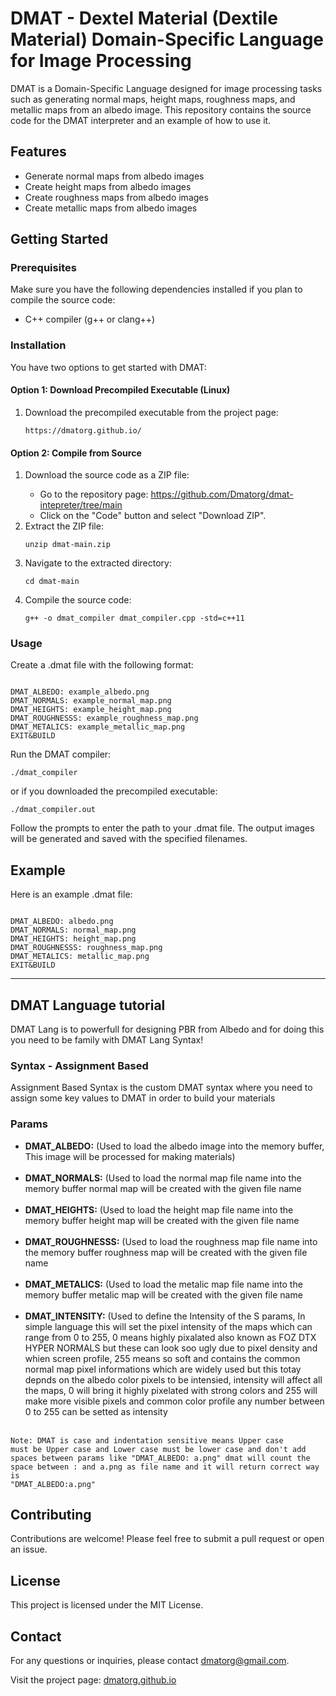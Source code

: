 <h1>DMAT - Dextel Material (Dextile Material) Domain-Specific Language for Image Processing</h1>

<p>DMAT is a Domain-Specific Language designed for image processing tasks such as generating normal maps, height maps, roughness maps, and metallic maps from an albedo image. This repository contains the source code for the DMAT interpreter and an example of how to use it.</p>

<h2>Features</h2>
<ul>
    <li>Generate normal maps from albedo images</li>
    <li>Create height maps from albedo images</li>
    <li>Create roughness maps from albedo images</li>
    <li>Create metallic maps from albedo images</li>
</ul>

<h2>Getting Started</h2>

<h3>Prerequisites</h3>
<p>Make sure you have the following dependencies installed if you plan to compile the source code:</p>
<ul>
    <li>C++ compiler (g++ or clang++)</li>
</ul>

<h3>Installation</h3>
<p>You have two options to get started with DMAT:</p>

<h4>Option 1: Download Precompiled Executable (Linux)</h4>
<ol>
    <li>Download the precompiled executable from the project page:</li>
    <pre><code>https://dmatorg.github.io/</code></pre>
</ol>

<h4>Option 2: Compile from Source</h4>
<ol>
    <li>Download the source code as a ZIP file:</li>
    <ul>
        <li>Go to the repository page: <a href="https://github.com/Dmatorg/dmat-intepreter/tree/main">https://github.com/Dmatorg/dmat-intepreter/tree/main</a></li>
        <li>Click on the "Code" button and select "Download ZIP".</li>
    </ul>
    <li>Extract the ZIP file:</li>
    <pre><code>unzip dmat-main.zip</code></pre>
    <li>Navigate to the extracted directory:</li>
    <pre><code>cd dmat-main</code></pre>
    <li>Compile the source code:</li>
    <pre><code>g++ -o dmat_compiler dmat_compiler.cpp -std=c++11</code></pre>
</ol>

<h3>Usage</h3>
<p>Create a .dmat file with the following format:</p>
<pre><code>
DMAT_ALBEDO: example_albedo.png
DMAT_NORMALS: example_normal_map.png
DMAT_HEIGHTS: example_height_map.png
DMAT_ROUGHNESSS: example_roughness_map.png
DMAT_METALICS: example_metallic_map.png
EXIT&BUILD
</code></pre>
<p>Run the DMAT compiler:</p>
<pre><code>./dmat_compiler</code></pre>
<p>or if you downloaded the precompiled executable:</p>
<pre><code>./dmat_compiler.out</code></pre>
<p>Follow the prompts to enter the path to your .dmat file. The output images will be generated and saved with the specified filenames.</p>

<h2>Example</h2>
<p>Here is an example .dmat file:</p>
<pre><code>
DMAT_ALBEDO: albedo.png
DMAT_NORMALS: normal_map.png
DMAT_HEIGHTS: height_map.png
DMAT_ROUGHNESSS: roughness_map.png
DMAT_METALICS: metallic_map.png
EXIT&BUILD
</code></pre>

<hr>

<h2>DMAT Language tutorial</h2>
<p>DMAT Lang is to powerfull for designing PBR from Albedo and for doing this you need to be family with DMAT Lang Syntax!</p>

<h3>Syntax - Assignment Based</h3>
<p>Assignment Based Syntax is the custom DMAT syntax where you need to assign some key values to DMAT in order to build your materials</p>

<h3>Params</h3>
<ul>
    <li><b>DMAT_ALBEDO:</b> (Used to load the albedo image into the memory buffer, This image will be processed for making materials)</li><br>
    <li><b>DMAT_NORMALS:</b> (Used to load the normal map file name into the memory buffer normal map will be created with the given file name</li><br>
    <li><b>DMAT_HEIGHTS:</b> (Used to load the height map file name into the memory buffer height map will be created with the given file name</li><br>
    <li><b>DMAT_ROUGHNESSS:</b> (Used to load the roughness map file name into the memory buffer roughness map will be created with the given file name</li><br>
    <li><b>DMAT_METALICS:</b> (Used to load the metalic map file name into the memory buffer metalic map will be created with the given file name</li><br>
    <li><b>DMAT_INTENSITY:</b> (Used to define the Intensity of the S params, In simple language this will set the pixel intensity of the maps which can range from 0 to 255, 0 means highly pixalated also known as FOZ DTX HYPER NORMALS but these can look soo ugly due to pixel density and whien screen profile, 255 means so soft and contains the common normal map pixel informations which are widely used but this totay depnds on the albedo color pixels to be intensied, intensity will affect all the maps, 0 will bring it highly pixelated with strong colors and 255 will make more visible pixels and common color profile any number between 0 to 255 can be setted as intensity</li><br>
</ul>

<code>Note: DMAT is case and indentation sensitive means Upper case must be Upper case and Lower case must be lower case and don't add spaces between params like "DMAT_ALBEDO: a.png" dmat will count the space between : and a.png as file name and it will return correct way is "DMAT_ALBEDO:a.png"</b></code>


<h2>Contributing</h2>
<p>Contributions are welcome! Please feel free to submit a pull request or open an issue.</p>

<h2>License</h2>
<p>This project is licensed under the MIT License.</p>

<h2>Contact</h2>
<p>For any questions or inquiries, please contact <a href="mailto:dmatorg@gmail.com">dmatorg@gmail.com</a>.</p>

<p>Visit the project page: <a href="https://dmatorg.github.io/">dmatorg.github.io</a></p>
